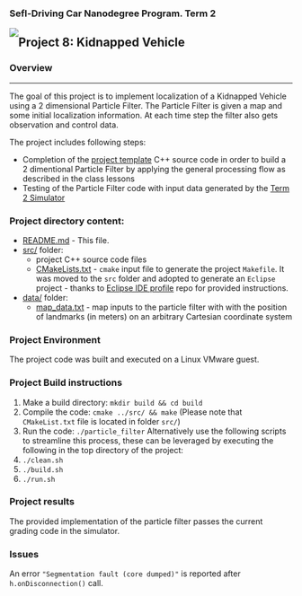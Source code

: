 
### Sefl-Driving Car Nanodegree Program. Term 2
<img style="float: left;" src="https://s3.amazonaws.com/udacity-sdc/github/shield-carnd.svg">

## Project 8: Kidnapped Vehicle

### Overview
---
The goal of this project is to implement localization of a Kidnapped Vehicle using a 2 dimensional Particle Filter. The Particle Filter is given a map and some initial localization information. At each time step the filter also gets observation and control data.

The project includes following steps:
* Completion of the [project template](https://github.com/udacity/CarND-Kidnapped-Vehicle-Project) C++ source code in order to build a 2 dimentional Particle Filter by applying the general processing flow as described in the class lessons
* Testing of the Particle Filter code with input data generated by the [Term 2 Simulator](https://github.com/udacity/self-driving-car-sim/releases)

### Project directory content:

* [README.md](README.md) - This file.
* [src/](src/) folder:
   - project C++ source code files
   - [CMakeLists.txt](src/CMakeLists.txt) - `cmake` input file to generate the project `Makefile`. It was moved to the `src` folder and adopted to generate an `Eclipse` project - thanks to [Eclipse IDE profile](https://github.com/udacity/CarND-Extended-Kalman-Filter-Project/tree/master/ide_profiles/Eclipse) repo for provided instructions. 
* [data/](data/) folder:
    - [map_data.txt](data/map_data.txt) - map inputs to the particle filter with with the position of landmarks (in meters) on an arbitrary Cartesian coordinate system 

### Project Environment


The project code was built and executed on a Linux VMware guest.

### Project Build instructions

1. Make a build directory: `mkdir build && cd build`
2. Compile the code: `cmake ../src/ && make` (Please note that `CMakeList.txt` file is located in folder `src/`)
3. Run the code: `./particle_filter`
Alternatively use the following scripts to streamline this process, these can be leveraged by executing the following in the top directory of the project:
1. `./clean.sh`
2. `./build.sh`
3. `./run.sh`

### Project results

The provided implementation of the particle filter passes the current grading code in the simulator.

### Issues

An error `"Segmentation fault (core dumped)"` is reported after `h.onDisconnection()` call.
